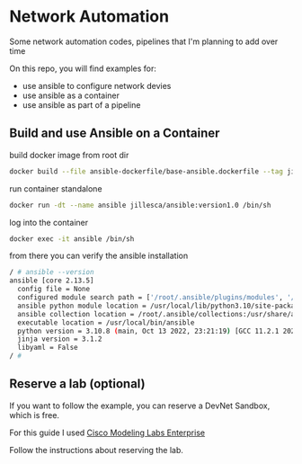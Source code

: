 # Network Automation

Some network automation codes, pipelines that I'm planning to add over time

On this repo, you will find examples for:

- use ansible to configure network devies
- use ansible as a container
- use ansible as part of a pipeline

## Build and use Ansible on a Container

build docker image from root dir

```bash
docker build --file ansible-dockerfile/base-ansible.dockerfile --tag jillesca/ansible:version1.0 .
```

run container standalone

```bash
docker run -dt --name ansible jillesca/ansible:version1.0 /bin/sh
```

log into the container

```bash
docker exec -it ansible /bin/sh
```

from there you can verify the ansible installation

```bash
/ # ansible --version
ansible [core 2.13.5]
  config file = None
  configured module search path = ['/root/.ansible/plugins/modules', '/usr/share/ansible/plugins/modules']
  ansible python module location = /usr/local/lib/python3.10/site-packages/ansible
  ansible collection location = /root/.ansible/collections:/usr/share/ansible/collections
  executable location = /usr/local/bin/ansible
  python version = 3.10.8 (main, Oct 13 2022, 23:21:19) [GCC 11.2.1 20220219]
  jinja version = 3.1.2
  libyaml = False
/ #
```

## Reserve a lab (optional)

If you want to follow the example, you can reserve a DevNet Sandbox, which is free.

For this guide I used [Cisco Modeling Labs Enterprise](https://developer.cisco.com/docs/sandbox/#!networking/networking-overview)

Follow the instructions about reserving the lab.
